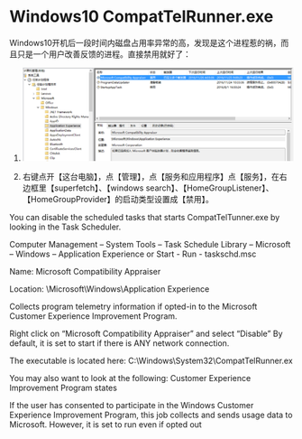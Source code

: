 # Windows10 CompatTelRunner.exe

Windows10开机后一段时间内磁盘占用率异常的高，发现是这个进程惹的祸，而且只是一个用户改善反馈的进程。直接禁用就好了：

1. ![avatar](./pictures/win10_compatTelRunner.png)

2. 右键点开【这台电脑】，点【管理】，点【服务和应用程序】点【服务】，在右边框里【superfetch】、【windows search】、【HomeGroupListener】、【HomeGroupProvider】的启动类型设置成【禁用】。

You can disable the scheduled tasks that starts CompatTelTunner.exe by looking in the Task Scheduler.

Computer Management – System Tools – Task Schedule Library – Microsoft – Windows – Application Experience or Start - Run - taskschd.msc

Name: Microsoft Compatibility Appraiser

Location: \Microsoft\Windows\Application Experience

Collects program telemetry information if opted-in to the Microsoft Customer Experience Improvement Program.

Right click on “Microsoft Compatibility Appraiser” and select “Disable” By default, it is set to start if there is ANY network connection.

The executable is located here: C:\Windows\System32\CompatTelRunner.ex

You may also want to look at the following:
Customer Experience Improvement Program states

If the user has consented to participate in the Windows Customer Experience Improvement Program, this job collects and sends usage data to Microsoft. However, it is set to run even if opted out